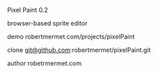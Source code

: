 Pixel Paint 0.2

browser-based sprite editor

demo    robertmermet.com/projects/pixelPaint

clone   git@github.com:robertmermet/pixelPaint.git

author  robetrmermet.com
